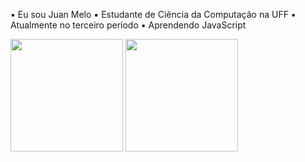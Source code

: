 ▪︎ Eu sou Juan Melo
▪︎ Estudante de Ciência da Computação na UFF
▪︎ Atualmente no terceiro período
▪︎ Aprendendo JavaScript

 <img height="180em" src="https://github-readme-stats.vercel.app/api?username=MeloJu&show_icons=true&theme=tokyonight"/>
 <img height="180em" src="https://github-readme-stats.vercel.app/api/top-langs/?username=MeloJu&layout=compact&theme=tokyonight"/>
